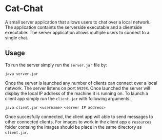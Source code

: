 # Cat-Chat

A small server application that allows users to chat over a local network. The application containts the serverside executable and a clientside executable. The server application allows multiple users to connect to a single chat.

## Usage

To run the server simply run the `server.jar` file by:

```
java server.jar
```

Once the server is launched any number of clients can connect over a local network. The server listens on port `59298`. Once launched the server will display the local IP address of the machine it is running on. To launch a client app simply run the `client.jar` with following arguments:

```
java client.jar <username> <server IP address>
```
Once succesfully connected, the client app will able to send messages to other connected clients. For images to work in the client app a `resources` folder containg the images should be place in the same directory as `client.jar`.
